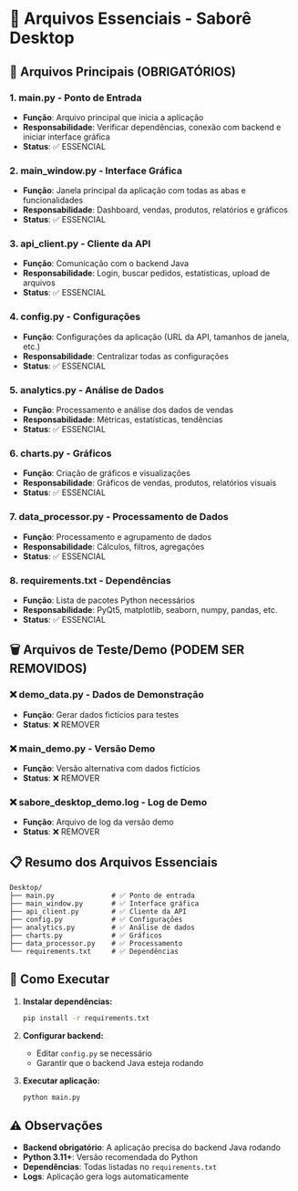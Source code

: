 # 📁 Arquivos Essenciais - Saborê Desktop

## 🎯 Arquivos Principais (OBRIGATÓRIOS)

### 1. **main.py** - Ponto de Entrada
- **Função**: Arquivo principal que inicia a aplicação
- **Responsabilidade**: Verificar dependências, conexão com backend e iniciar interface gráfica
- **Status**: ✅ ESSENCIAL

### 2. **main_window.py** - Interface Gráfica
- **Função**: Janela principal da aplicação com todas as abas e funcionalidades
- **Responsabilidade**: Dashboard, vendas, produtos, relatórios e gráficos
- **Status**: ✅ ESSENCIAL

### 3. **api_client.py** - Cliente da API
- **Função**: Comunicação com o backend Java
- **Responsabilidade**: Login, buscar pedidos, estatísticas, upload de arquivos
- **Status**: ✅ ESSENCIAL

### 4. **config.py** - Configurações
- **Função**: Configurações da aplicação (URL da API, tamanhos de janela, etc.)
- **Responsabilidade**: Centralizar todas as configurações
- **Status**: ✅ ESSENCIAL

### 5. **analytics.py** - Análise de Dados
- **Função**: Processamento e análise dos dados de vendas
- **Responsabilidade**: Métricas, estatísticas, tendências
- **Status**: ✅ ESSENCIAL

### 6. **charts.py** - Gráficos
- **Função**: Criação de gráficos e visualizações
- **Responsabilidade**: Gráficos de vendas, produtos, relatórios visuais
- **Status**: ✅ ESSENCIAL

### 7. **data_processor.py** - Processamento de Dados
- **Função**: Processamento e agrupamento de dados
- **Responsabilidade**: Cálculos, filtros, agregações
- **Status**: ✅ ESSENCIAL

### 8. **requirements.txt** - Dependências
- **Função**: Lista de pacotes Python necessários
- **Responsabilidade**: PyQt5, matplotlib, seaborn, numpy, pandas, etc.
- **Status**: ✅ ESSENCIAL

## 🗑️ Arquivos de Teste/Demo (PODEM SER REMOVIDOS)

### ❌ **demo_data.py** - Dados de Demonstração
- **Função**: Gerar dados fictícios para testes
- **Status**: ❌ REMOVER

### ❌ **main_demo.py** - Versão Demo
- **Função**: Versão alternativa com dados fictícios
- **Status**: ❌ REMOVER

### ❌ **sabore_desktop_demo.log** - Log de Demo
- **Função**: Arquivo de log da versão demo
- **Status**: ❌ REMOVER

## 📋 Resumo dos Arquivos Essenciais

```
Desktop/
├── main.py              # ✅ Ponto de entrada
├── main_window.py       # ✅ Interface gráfica
├── api_client.py        # ✅ Cliente da API
├── config.py            # ✅ Configurações
├── analytics.py         # ✅ Análise de dados
├── charts.py            # ✅ Gráficos
├── data_processor.py    # ✅ Processamento
└── requirements.txt     # ✅ Dependências
```

## 🚀 Como Executar

1. **Instalar dependências:**
   ```bash
   pip install -r requirements.txt
   ```

2. **Configurar backend:**
   - Editar `config.py` se necessário
   - Garantir que o backend Java esteja rodando

3. **Executar aplicação:**
   ```bash
   python main.py
   ```

## ⚠️ Observações

- **Backend obrigatório**: A aplicação precisa do backend Java rodando
- **Python 3.11+**: Versão recomendada do Python
- **Dependências**: Todas listadas no `requirements.txt`
- **Logs**: Aplicação gera logs automaticamente
